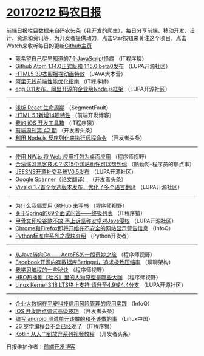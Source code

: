 # [20170212 码农日报](2017/02/12.md)

[前端日报](http://caibaojian.com/c/news)栏目数据来自[码农头条](http://hao.caibaojian.com/)（我开发的爬虫），每日分享前端、移动开发、设计、资源和资讯等，为开发者提供动力，点击Star按钮来关注这个项目，点击Watch来收听每日的更新[Github主页](https://github.com/kujian/frontendDaily)
* [我希望自己尽早知道的7个JavaScript怪癖](http://hao.caibaojian.com/25910.html) （IT程序猿）
* [Github Atom 1.14.0正式版和 1.15.0 beta0发布](http://hao.caibaojian.com/25888.html) （LUPA开源社区）
* [HTML5 3D衣服摇摆动画特效](http://hao.caibaojian.com/25894.html) （JAVA大本营）
* [阿里无线前端性能优化指南](http://hao.caibaojian.com/25934.html) （IT程序狮）
* [egg 0.11发布，阿里开源的企业级Node.js框架](http://hao.caibaojian.com/25891.html) （LUPA开源社区）

***
* [浅析 React 生命周期](http://hao.caibaojian.com/25921.html) （SegmentFault）
* [HTML 5.1新增14项特性](http://hao.caibaojian.com/25938.html) （前端开发博客）
* [我的 iOS 开发工具箱](http://hao.caibaojian.com/25911.html) （IT程序猿）
* [前端周刊第 42 期](http://hao.caibaojian.com/25904.html) （开发者头条）
* [利用 Node.js 反序列化来执行远程命令](http://hao.caibaojian.com/25902.html) （开发者头条）

***
* [使用 NW.js 将 Web 应用打包为桌面应用](http://hao.caibaojian.com/25929.html) （程序师视野）
* [合法练习黑客技术？这15个网站也许可以帮到你](http://hao.caibaojian.com/25933.html) （酷勤网-程序员的那点事）
* [JEESNS开源社交系统V0.5发布](http://hao.caibaojian.com/25893.html) （LUPA开源社区）
* [Google Spanner（论文翻译）](http://hao.caibaojian.com/25906.html) （开发者头条）
* [Vivaldi 1.7首个候选版本发布，优化了多个语言翻译](http://hao.caibaojian.com/25886.html) （LUPA开源社区）

***
* [为什么我偏爱用 GitHub 来写书](http://hao.caibaojian.com/25931.html) （程序师视野）
* [关于Spring的69个面试问答——终极列表](http://hao.caibaojian.com/25913.html) （IT程序猿）
* [甲骨文死咬谷歌不放 再上诉坚称安卓对Java侵权](http://hao.caibaojian.com/25945.html) （LUPA开源社区）
* [Chrome和Firefox即将开始在不安全的网站显示警告信息](http://hao.caibaojian.com/25869.html) （InfoQ）
* [Python标准库系列之模块介绍](http://hao.caibaojian.com/25884.html) （Python开发者）

***
* [从Java转向Go——AeroFS的一段奇妙之旅](http://hao.caibaojian.com/25926.html) （程序师视野）
* [Facebook开源内存数据库Beringei，追求极致压缩率](http://hao.caibaojian.com/25885.html) （聊聊架构）
* [我学习编程的一些秘诀](http://hao.caibaojian.com/25927.html) （程序师视野）
* [HBO热播剧《硅谷》里的人物原型是哪些大咖](http://hao.caibaojian.com/25928.html) （程序师视野）
* [Linux Kernel 3.18 LTS终止支持 请升至4.9或4.4分支](http://hao.caibaojian.com/25887.html) （LUPA开源社区）

***
* [企业大数据在平安科技信用风险管理的应用实践](http://hao.caibaojian.com/25867.html) （InfoQ）
* [iOS 开发断点调试高级技巧](http://hao.caibaojian.com/25901.html) （开发者头条）
* [编写 android 测试单元该做的和不该做的事](http://hao.caibaojian.com/25881.html) （Linux中国）
* [26 岁学编程会不会已经晚了](http://hao.caibaojian.com/25935.html) （IT程序狮）
* [Kotlin 从入门到放弃系列视频教程](http://hao.caibaojian.com/25905.html) （开发者头条）

日报维护作者：[前端开发博客](http://caibaojian.com/) 